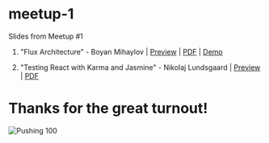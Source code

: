 # meetup-1
Slides from Meetup #1

1. "Flux Architecture" - Boyan Mihaylov | [Preview](https://github.com/copenhagenreact/meetup-1/blob/master/Flux%20architecture.pdf) |  [PDF](https://github.com/copenhagenreact/meetup-1/raw/master/Flux%20architecture.pdf) | [Demo](https://github.com/boyanin/Flux-Phone-Book)

1. "Testing React with Karma and Jasmine" - Nikolaj Lundsgaard | [Preview](https://github.com/copenhagenreact/meetup-1/blob/master/Testing%20react.pdf) |  [PDF](https://github.com/copenhagenreact/meetup-1/raw/master/Testing%20react.pdf)


# Thanks for the great turnout!


![Pushing 100](https://pbs.twimg.com/media/CAefi9HUkAAWpzF.jpg)
